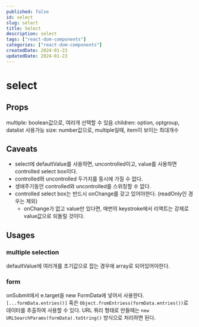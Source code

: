 ```yaml
---
published: false
id: select
slug: select
title: Select
description: select
tags: ["react-dom-components"]
categories: ["react-dom-components"]
createdDate: 2024-01-23
updatedDate: 2024-01-23
---
```


# select

## Props

multiple: boolean값으로, 여러개 선택할 수 있음
children: option, optgroup, datalist 사용가능
size: number값으로, multiple일때, item이 보이는 최대개수

## Caveats
- select에 defaultValue를 사용하면, uncontrolled이고, value를 사용하면 controlled select box이다.
- controlled와 uncontrolled 두가지를 동시에 가질 수 없다.
- 생애주기동안 controlled와 uncontrolled를 스위칭할 수 없다.
- controlled select box는 반드시 onChange를 갖고 있어야한다. (readOnly인 경우는 제외)
  - onChange가 없고 value만 있다면, 매번의 keystroke에서 리액트는 강제로 value값으로 되돌릴 것이다.

## Usages

### multiple selection
defaultValue에 여러개를 초기값으로 잡는 경우에 array로 되어있어야한다.

### form
onSubmit에서 e.target을 new FormData에 넣어서 사용한다.
`[...formData.entries()]` 혹은 `Object.fromEntriess(formData.entries())`로 데이터를 추출하여 사용할 수 있다.
URL 쿼리 형태로 만들때는 `new URLSearchParams(formData).toString()` 방식으로 처리하면 된다.



